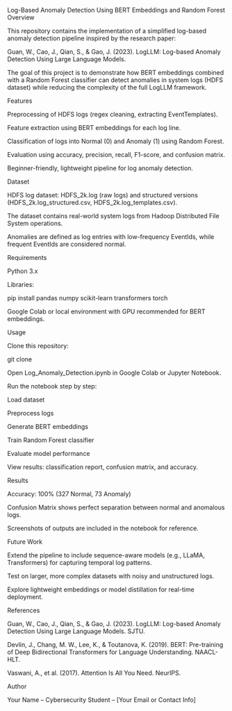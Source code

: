 Log-Based Anomaly Detection Using BERT Embeddings and Random Forest
Overview

This repository contains the implementation of a simplified log-based anomaly detection pipeline inspired by the research paper:

Guan, W., Cao, J., Qian, S., & Gao, J. (2023). LogLLM: Log-based Anomaly Detection Using Large Language Models.

The goal of this project is to demonstrate how BERT embeddings combined with a Random Forest classifier can detect anomalies in system logs (HDFS dataset) while reducing the complexity of the full LogLLM framework.

Features

Preprocessing of HDFS logs (regex cleaning, extracting EventTemplates).

Feature extraction using BERT embeddings for each log line.

Classification of logs into Normal (0) and Anomaly (1) using Random Forest.

Evaluation using accuracy, precision, recall, F1-score, and confusion matrix.

Beginner-friendly, lightweight pipeline for log anomaly detection.

Dataset

HDFS log dataset: HDFS_2k.log (raw logs) and structured versions (HDFS_2k.log_structured.csv, HDFS_2k.log_templates.csv).

The dataset contains real-world system logs from Hadoop Distributed File System operations.

Anomalies are defined as log entries with low-frequency EventIds, while frequent EventIds are considered normal.

Requirements

Python 3.x

Libraries:

pip install pandas numpy scikit-learn transformers torch


Google Colab or local environment with GPU recommended for BERT embeddings.

Usage

Clone this repository:

git clone <your-repo-link>


Open Log_Anomaly_Detection.ipynb in Google Colab or Jupyter Notebook.

Run the notebook step by step:

Load dataset

Preprocess logs

Generate BERT embeddings

Train Random Forest classifier

Evaluate model performance

View results: classification report, confusion matrix, and accuracy.

Results

Accuracy: 100% (327 Normal, 73 Anomaly)

Confusion Matrix shows perfect separation between normal and anomalous logs.

Screenshots of outputs are included in the notebook for reference.

Future Work

Extend the pipeline to include sequence-aware models (e.g., LLaMA, Transformers) for capturing temporal log patterns.

Test on larger, more complex datasets with noisy and unstructured logs.

Explore lightweight embeddings or model distillation for real-time deployment.

References

Guan, W., Cao, J., Qian, S., & Gao, J. (2023). LogLLM: Log-based Anomaly Detection Using Large Language Models. SJTU.

Devlin, J., Chang, M. W., Lee, K., & Toutanova, K. (2019). BERT: Pre-training of Deep Bidirectional Transformers for Language Understanding. NAACL-HLT.

Vaswani, A., et al. (2017). Attention Is All You Need. NeurIPS.

Author

Your Name – Cybersecurity Student – [Your Email or Contact Info]

